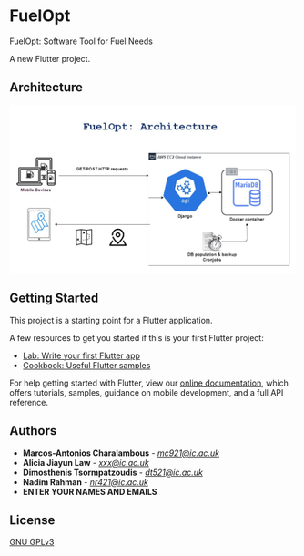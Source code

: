 # FuelOpt
FuelOpt: Software Tool for Fuel Needs


A new Flutter project.

## Architecture
<p align="center">
  <img src="./fuelopt_arch.jpg">
</p>

## Getting Started

This project is a starting point for a Flutter application.

A few resources to get you started if this is your first Flutter project:

- [Lab: Write your first Flutter app](https://flutter.dev/docs/get-started/codelab)
- [Cookbook: Useful Flutter samples](https://flutter.dev/docs/cookbook)

For help getting started with Flutter, view our
[online documentation](https://flutter.dev/docs), which offers tutorials,
samples, guidance on mobile development, and a full API reference.

## Authors

* **Marcos-Antonios Charalambous** - *mc921@ic.ac.uk*
* **Alicia Jiayun Law** - *xxx@ic.ac.uk*
* **Dimosthenis Tsormpatzoudis** - *dt521@ic.ac.uk*
* **Nadim Rahman** - *nr421@ic.ac.uk*
* **ENTER YOUR NAMES AND EMAILS**

## License
[GNU GPLv3](https://choosealicense.com/licenses/gpl-3.0/)
